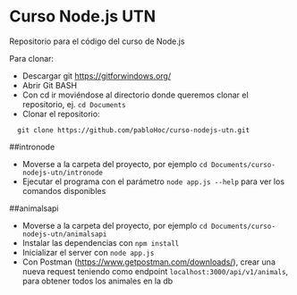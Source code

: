 # Curso Node.js UTN

Repositorio para el código del curso de Node.js

Para clonar:

* Descargar git https://gitforwindows.org/
* Abrir Git BASH
* Con cd ir moviéndose al directorio donde queremos clonar el repositorio, ej. ```cd Documents```
* Clonar el repositorio: 
```
  git clone https://github.com/pabloHoc/curso-nodejs-utn.git
```

##intronode

* Moverse a la carpeta del proyecto, por ejemplo ```cd Documents/curso-nodejs-utn/intronode```
* Ejecutar el programa con el parámetro ```node app.js --help``` para ver los comandos disponibles

##animalsapi

* Moverse a la carpeta del proyecto, por ejemplo ```cd Documents/curso-nodejs-utn/animalsapi```
* Instalar las dependencias con ```npm install```
* Inicializar el server con ```node app.js```
* Con Postman (https://www.getpostman.com/downloads/), crear una nueva request teniendo como endpoint ```localhost:3000/api/v1/animals```, para obtener todos los animales en la db 

